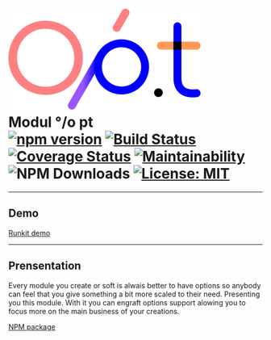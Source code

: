 # <img id="module-logo" src="https://raw.githubusercontent.com/ManuUseGitHub/modulopt/master/logo.svg"> <br/>Modul °/o pt<br/>  [![npm version](https://badge.fury.io/js/modulopt.svg)](https://badge.fury.io/js/modulopt) [![Build Status](https://app.travis-ci.com/ManuUseGitHub/modulopt.svg?branch=master)](https://travis-ci.com/ManuUseGitHub/modulopt) [![Coverage Status](https://coveralls.io/repos/github/ManuUseGitHub/modulopt/badge.svg)](https://coveralls.io/github/ManuUseGitHub/modulopt) [![Maintainability](https://api.codeclimate.com/v1/badges/e3c7a4af56202c0f5669/maintainability)](https://codeclimate.com/github/ManuUseGitHub/modulopt/maintainability) ![NPM Downloads](https://img.shields.io/npm/dw/:modulopt) [![License: MIT](https://img.shields.io/badge/License-MIT-61dafb.svg)](https://github.com/ManuUseGitHub/modulopt/blob/master/LICENSE)
---
## Demo
[Runkit demo](https://runkit.com/manuusegithub/modulopt)

---
## Prensentation

Every module you create or soft is alwais better to have options so anybody can feel that you give something a bit more scaled to their need. Presenting you this module. With it you can engraft options support alowing you to focus more on the main business of your creations.

[NPM package](https://www.npmjs.com/package/modulopt)


